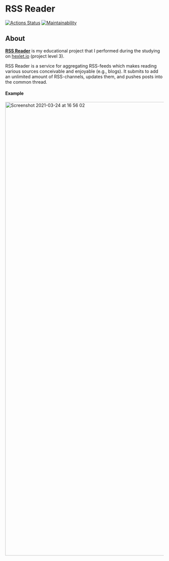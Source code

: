 # RSS Reader
[![Actions Status](https://github.com/danilaprokoshev/frontend-project-lvl3/workflows/hexlet-check/badge.svg)](https://github.com/danilaprokoshev/frontend-project-lvl3/actions)
[![Maintainability](https://api.codeclimate.com/v1/badges/ce97e885c73e5a50e23c/maintainability)](https://codeclimate.com/github/danilaprokoshev/frontend-project-lvl3/maintainability)

## About

[**RSS Reader**](https://frontend-project-lvl3-nine-tau.vercel.app) is my educational project that I performed during the studying on [hexlet.io](https://ru.hexlet.io/professions) (project level 3).

RSS Reader is a service for aggregating RSS-feeds which makes reading various sources conceivable and enjoyable (e.g., blogs). It submits to add an unlimited amount of RSS-channels, updates them, and pushes posts into the common thread.

#### Example

<img width="1440" alt="Screenshot 2021-03-24 at 16 56 02" src="https://user-images.githubusercontent.com/47382770/112322399-ed22f500-8cc1-11eb-8461-46ef60a07dea.png">

